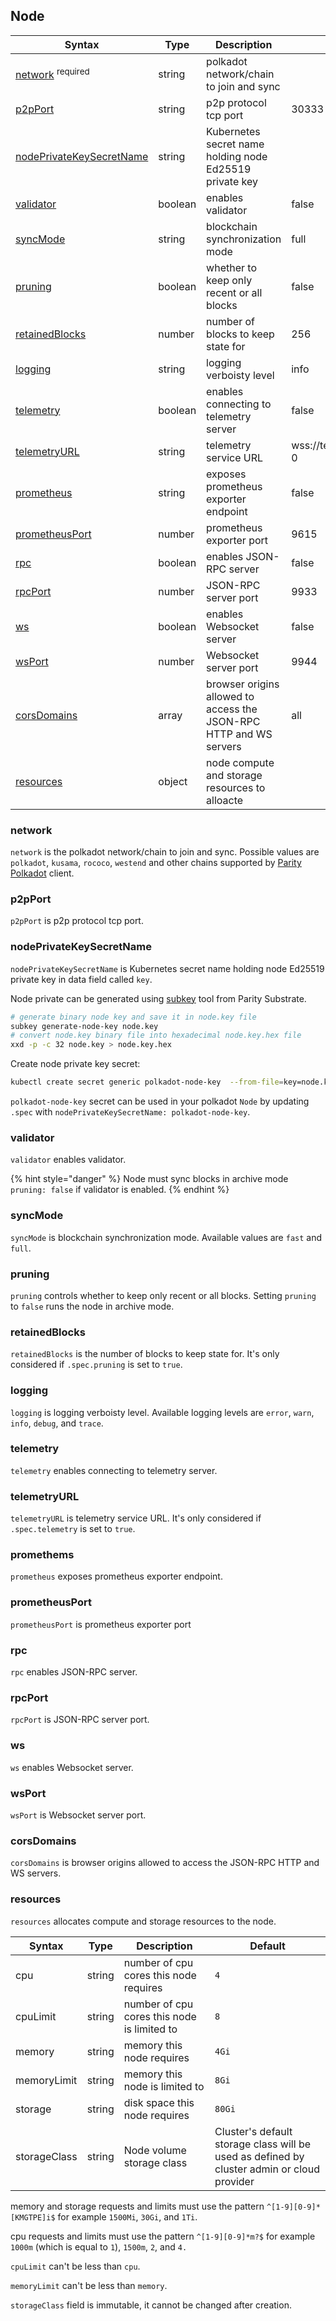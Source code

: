 ## Node

| Syntax                                                | Type    | Description                                                        | Default                               |
| ----------------------------------------------------- | ------- | ------------------------------------------------------------------ | ------------------------------------- |
| [network](#network) <sup>required</sup>               | string  | polkadot network/chain to join and sync                            |                                       |
| [p2pPort](#p2pport)                                   | string  | p2p protocol tcp port                                              | 30333                                 |
| [nodePrivateKeySecretName](#nodeprivatekeysecretname) | string  | Kubernetes secret name holding node Ed25519 private key            |                                       |
| [validator](#validator)                               | boolean | enables validator                                                  | false                                 |
| [syncMode](#syncmode)                                 | string  | blockchain synchronization mode                                    | full                                  |
| [pruning](#pruning)                                   | boolean | whether to keep only recent or all blocks                          | false                                 |
| [retainedBlocks](#retainedblocks)                     | number  | number of blocks to keep state for                                 | 256                                   |
| [logging](#logging)                                   | string  | logging verboisty level                                            | info                                  |
| [telemetry](#telemetry)                               | boolean | enables connecting to telemetry server                             | false                                 |
| [telemetryURL](#telemetryurl)                         | string  | telemetry service URL                                              | wss://telemetry.polkadot.io/submit/ 0 |
| [prometheus](#prometheus)                             | string  | exposes prometheus exporter endpoint                               | false                                 |
| [prometheusPort](#prometheusport)                     | number  | prometheus exporter port                                           | 9615                                  |
| [rpc](#rpc)                                           | boolean | enables JSON-RPC server                                            | false                                 |
| [rpcPort](#rpcport)                                   | number  | JSON-RPC server port                                               | 9933                                  |
| [ws](#ws)                                             | boolean | enables Websocket server                                           | false                                 |
| [wsPort](#wsport)                                     | number  | Websocket server port                                              | 9944                                  |
| [corsDomains](#corsdomains)                           | array   | browser origins allowed to access the JSON-RPC HTTP and WS servers | all                                   |
| [resources](#resources)                               | object  | node compute and storage resources to alloacte                     |                                       |

### network

`network` is the polkadot network/chain to join and sync. Possible values are `polkadot`, `kusama`, `rococo`, `westend` and other chains supported by [Parity Polkadot](https://github.com/paritytech/polkadot) client.

### p2pPort

`p2pPort` is p2p protocol tcp port.


### nodePrivateKeySecretName

`nodePrivateKeySecretName` is Kubernetes secret name holding node Ed25519 private key in data field called `key`.

Node private can be generated using [subkey](https://docs.substrate.io/v3/tools/subkey/) tool from Parity Substrate.

```bash
# generate binary node key and save it in node.key file
subkey generate-node-key node.key
# convert node.key binary file into hexadecimal node.key.hex file
xxd -p -c 32 node.key > node.key.hex
```

Create node private key secret:

```bash
kubectl create secret generic polkadot-node-key  --from-file=key=node.key.hex
```

`polkadot-node-key` secret can be used in your polkadot `Node` by updating `.spec` with `nodePrivateKeySecretName: polkadot-node-key`.

### validator

`validator` enables validator.

{% hint style="danger" %}
Node must sync blocks in archive mode `pruning: false` if validator is enabled.
{% endhint %}

### syncMode

`syncMode` is blockchain synchronization mode. Available values are `fast` and `full`.

### pruning

`pruning` controls whether to keep only recent or all blocks. Setting `pruning` to `false` runs the node in archive mode.

### retainedBlocks

`retainedBlocks` is the number of blocks to keep state for. It's only considered if `.spec.pruning` is set to `true`.

### logging

`logging` is logging verboisty level. Available logging levels are `error`, `warn`, `info`, `debug`, and `trace`.


### telemetry

`telemetry` enables connecting to telemetry server.

### telemetryURL

`telemetryURL` is telemetry service URL. It's only considered if `.spec.telemetry` is set to `true`.

### promethems

`prometheus` exposes prometheus exporter endpoint.

### prometheusPort
 
`prometheusPort` is prometheus exporter port

### rpc

`rpc` enables JSON-RPC server.

### rpcPort

`rpcPort` is JSON-RPC server port.

### ws

`ws` enables Websocket server.

### wsPort

`wsPort` is Websocket server port.

### corsDomains

`corsDomains` is browser origins allowed to access the JSON-RPC HTTP and WS servers.

### resources

`resources` allocates compute and storage resources to the node.

| Syntax       | Type   | Description                                 | Default                                                                                    |
| ------------ | ------ | ------------------------------------------- | ------------------------------------------------------------------------------------------ |
| cpu          | string | number of cpu cores this node requires      | `4`                                                                                        |
| cpuLimit     | string | number of cpu cores this node is limited to | `8`                                                                                        |
| memory       | string | memory this node requires                   | `4Gi`                                                                                      |
| memoryLimit  | string | memory this node is limited to              | `8Gi`                                                                                      |
| storage      | string | disk space this node requires               | `80Gi`                                                                                     |
| storageClass | string | Node volume storage class                   | Cluster's default storage class will be used as defined by cluster admin or cloud provider |

memory and storage requests and limits must use the pattern `^[1-9][0-9]*[KMGTPE]i$` for example `1500Mi`, `30Gi`, and `1Ti`.

cpu requests and limits must use the pattern `^[1-9][0-9]*m?$` for example `1000m` (which is equal to `1`), `1500m`, `2`, and `4.`

`cpuLimit` can't be less than `cpu`.

`memoryLimit` can't be less than `memory`.

`storageClass` field is immutable, it cannot be changed after creation.

